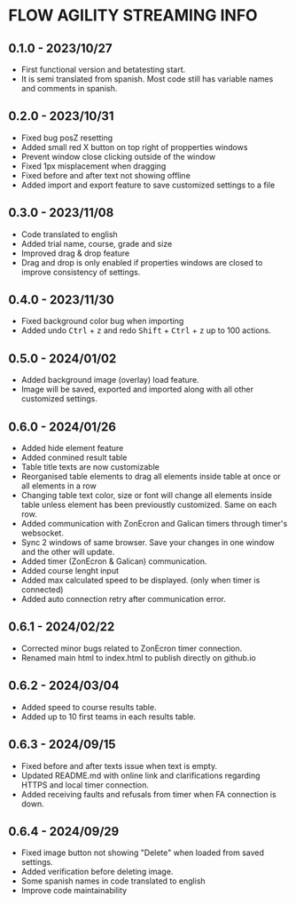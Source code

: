 # FLOW AGILITY STREAMING INFO

## 0.1.0 - 2023/10/27  
- First functional version and betatesting start.
- It is semi translated from spanish. Most code still has variable names and comments in spanish.

## 0.2.0 - 2023/10/31
- Fixed bug posZ resetting
- Added small red X button on top right of propperties windows
- Prevent window close clicking outside of the window
- Fixed 1px misplacement when dragging
- Fixed before and after text not showing offline
- Added import and export feature to save customized settings to a file

## 0.3.0 - 2023/11/08
- Code translated to english
- Added trial name, course, grade and size
- Improved drag & drop feature
- Drag and drop is only enabled if properties windows are closed to improve consistency of settings.

## 0.4.0 - 2023/11/30
- Fixed background color bug when importing
- Added undo <kbd>Ctrl</kbd> + <kbd>z</kbd> and redo <kbd>Shift</kbd> + <kbd>Ctrl</kbd> + <kbd>z</kbd> up to 100 actions.

## 0.5.0 - 2024/01/02
- Added background image (overlay) load feature.
- Image will be saved, exported and imported along with all other customized settings.

## 0.6.0 - 2024/01/26
- Added hide element feature
- Added conmined result table
- Table title texts are now customizable
- Reorganised table elements to drag all elements inside table at once or all elements in a row
- Changing table text color, size or font will change all elements inside table unless element has been previoustly customized. Same on each row.
- Added communication with ZonEcron and Galican timers through timer's websocket.
- Sync 2 windows of same browser. Save your changes in one window and the other will update.
- Added timer (ZonEcron & Galican) communication. 
- Added course lenght input
- Added max calculated speed to be displayed. (only when timer is connected) 
- Added auto connection retry after communication error.

## 0.6.1 - 2024/02/22
- Corrected minor bugs related to ZonEcron timer connection.
- Renamed main html to index.html to publish directly on github.io

## 0.6.2 - 2024/03/04
- Added speed to course results table.
- Added up to 10 first teams in each results table.

## 0.6.3 - 2024/09/15
- Fixed before and after texts issue when text is empty.
- Updated README.md with online link and clarifications regarding HTTPS and local timer connection.
- Added receiving faults and refusals from timer when FA connection is down.

## 0.6.4 - 2024/09/29
- Fixed image button not showing "Delete" when loaded from saved settings.
- Added verification before deleting image.
- Some spanish names in code translated to english
- Improve code maintainability
